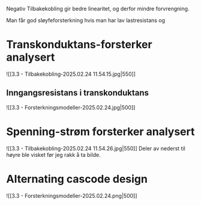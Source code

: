 Negativ Tilbakekobling gir bedre linearitet, og derfor mindre forvrengning.

Man får god sløyfeforsterkning hvis man har lav lastresistans og 

# Transkonduktans-forsterker analysert
![[3.3 - Tilbakekobling-2025.02.24 11.54.15.jpg|550]]

## Inngangsresistans i transkonduktans
![[3.3 - Forsterkningsmodeller-2025.02.24.jpg|500]]




# Spenning-strøm forsterker analysert
![[3.3 - Tilbakekobling-2025.02.24 11.54.26.jpg|550]]
Deler av nederst til høyre ble visket før jeg rakk å ta bilde.


# Alternating cascode design
![[3.3 - Forsterkningsmodeller-2025.02.24.png|500]]


